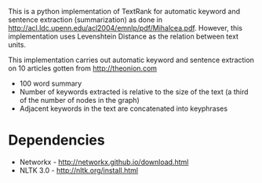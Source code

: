 This is a python implementation of TextRank for automatic keyword and sentence extraction (summarization) as done in http://acl.ldc.upenn.edu/acl2004/emnlp/pdf/Mihalcea.pdf. However, this implementation uses Levenshtein Distance as the relation between text units.

This implementation carries out automatic keyword and sentence extraction on 10 articles gotten from http://theonion.com

 - 100 word summary
 - Number of keywords extracted is relative to the size of the text (a third of the number of nodes in the graph)
 - Adjacent keywords in the text are concatenated into keyphrases

Dependencies
============
  * Networkx - http://networkx.github.io/download.html
  * NLTK 3.0 - http://nltk.org/install.html



